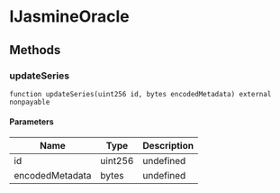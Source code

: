 # IJasmineOracle









## Methods

### updateSeries

```solidity
function updateSeries(uint256 id, bytes encodedMetadata) external nonpayable
```





#### Parameters

| Name | Type | Description |
|---|---|---|
| id | uint256 | undefined |
| encodedMetadata | bytes | undefined |




